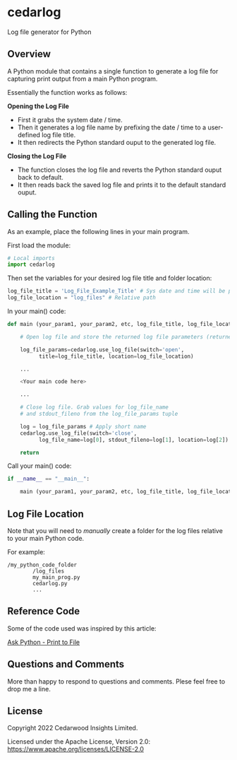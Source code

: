 # cedarlog
Log file generator for Python

## Overview
A Python module that contains a single function to generate a log file for capturing print output from a main Python program.

Essentially the function works as follows:

**Opening the Log File**
- First it grabs the system date / time.
- Then it generates  a log file name by prefixing the date / time to a user-defined log file title.
- It then redirects the Python standard ouput to the generated log file.

**Closing the Log File**
- The function closes the log file and reverts the Python standard ouput back to default.
- It then reads back the saved log file and prints it to the default standard ouput.

## Calling the Function
As an example, place the following lines in your main program.

First load the module:

```py
# Local imports
import cedarlog
```

Then set the variables for your desired log file title and folder location:

```py
log_file_title = 'Log_File_Example_Title' # Sys date and time will be prefixed
log_file_location = "log_files" # Relative path
```

In your main() code:

```py
def main (your_param1, your_param2, etc, log_file_title, log_file_location):

    # Open log file and store the returned log file parameters (returned as a tuple)

    log_file_params=cedarlog.use_log_file(switch='open',
          title=log_file_title, location=log_file_location)

    ...

    <Your main code here>

    ...

    # Close log file. Grab values for log_file_name
    # and stdout_fileno from the log_file_params tuple

    log = log_file_params # Apply short name
    cedarlog.use_log_file(switch='close',
          log_file_name=log[0], stdout_fileno=log[1], location=log[2])

    return
```

Call your main() code:

```py
if __name__ == "__main__":

    main (your_param1, your_param2, etc, log_file_title, log_file_location)
```

## Log File Location
Note that you will need to *manually* create a folder for the log files relative to your main Python code.

For example:

```
/my_python_code_folder
        /log_files
        my_main_prog.py
        cedarlog.py
        ...
```

## Reference Code
Some of the code used was inspired by this article:

[Ask Python - Print to File](https://www.askpython.com/python/built-in-methods/python-print-to-file)

## Questions and Comments
More than happy to respond to questions and comments. Plese feel free to drop me a line.

## License
Copyright 2022 Cedarwood Insights Limited.

Licensed under the Apache License, Version 2.0: https://www.apache.org/licenses/LICENSE-2.0
